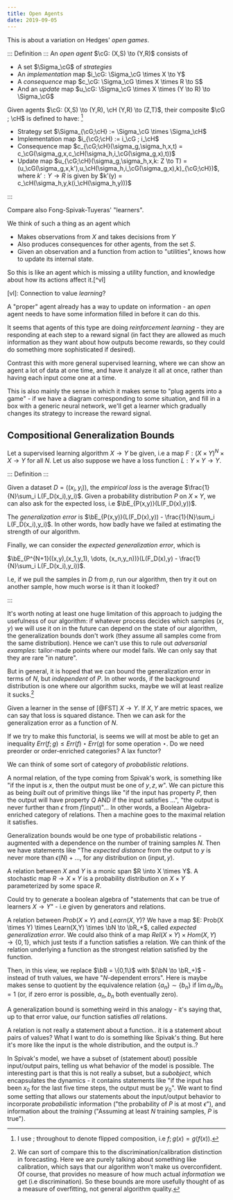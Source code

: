 ```yaml
---
title: Open Agents
date: 2019-09-05
---
```


This is about a variation on Hedges' *open games*.

::: Definition :::
An *open agent* $\cG: (X,S) \to (Y,R)$ consists of

- A set $\Sigma_\cG$ of *strategies*
- An *implementation* map $i_\cG: \Sigma_\cG \times X \to Y$
- A *consequence* map $c_\cG: \Sigma_\cG \times X \times R \to S$
- And an *update* map $u_\cG: \Sigma_\cG \times X \times (Y \to R) \to \Sigma_\cG$

Given agents $\cG: (X,S) \to (Y,R), \cH (Y,R) \to (Z,T)$, their composite $\cG ; \cH$ is defined to have: [^semicolon]

[^semicolon]: I use $;$ throughout to denote flipped composition, i.e $f;g(x) = g(f(x))$.

- Strategy set $\Sigma_{\cG;\cH} := \Sigma_\cG \times \Sigma_\cH$
- Implementation map $i_{\cG;\cH} := i_\cG ; i_\cH$
- Consequence map $c_{\cG;\cH}(\sigma_g,\sigma_h,x,t) = c_\cG(\sigma_g,x,c_\cH(\sigma_h,i_\cG(\sigma_g,x),t))$
- Update map $u_{\cG;\cH}(\sigma_g,\sigma_h,x,k: Z \to T) = (u_\cG(\sigma_g,x,k'),u_\cH(\sigma_h,i_\cG(\sigma_g,x),k)_{\cG;\cH})$, where $k': Y \to R$
  is given by $k'(y) = c_\cH(\sigma_h,y,k(i_\cH(\sigma_h,y)))$

:::

Compare also Fong-Spivak-Tuyeras' "learners".

We think of such a thing as an agent which

- Makes observations from $X$ and takes decisions from $Y$
- Also produces consequences for other agents, from the set $S$.
- Given an observation and a function from action to "utilities", knows how to update its internal state.

So this is like an agent which is missing a utility function, and knowledge about how its actions affect it.[^vl]

[vl]: Connection to value *learning*?

A "proper" agent already has a way to update on information - an *open* agent needs to have some information filled in before it can do this.

It seems that agents of this type are doing *reinforcement learning* - they are responding at each step to a reward signal (in fact they are allowed as much information as they want about how outputs become rewards, so they could do something more sophisticated if desired).

Contrast this with more general supervised learning, where we can show an agent a lot of data at one time, and have it analyze it all at once, rather than having each input come one at a time.

This is also mainly the sense in which it makes sense to "plug agents into a game" - if we have a diagram corresponding to some situation, and fill in a box with a generic neural network, we'll get a learner which gradually changes its strategy to increase the reward signal.

## Compositional Generalization Bounds

Let a supervised learning algorithm $X \to Y$ be given, i.e a map $F: (X\times Y)^N \times X \to Y$ for all $N$.
Let us also suppose we have a loss function $L: Y\times Y \to Y$.

::: Definition :::

Given a dataset $D = ((x_i,y_i))$, the *empirical loss* is the average $\frac{1}{N}\sum_i L(F_D(x_i),y_i)$.
Given a probability distribution $P$ on $X\times Y$, we can also ask for the expected loss, i.e
$\bE_{P(x,y)}(L(F_D(x),y))$.

The *generalization error* is $\bE_{P(x,y)}(L(F_D(x),y)) - \frac{1}{N}\sum_i L(F_D(x_i),y_i)$. In other words, how badly have we failed at estimating the strength of our algorithm.

Finally, we can consider the *expected generalization error*, which is

$\bE_{P^{N+1}((x,y),(x_1,y_1), \dots, (x_n,y_n))}(L(F_D(x),y) - \frac{1}{N}\sum_i L(F_D(x_i),y_i))$.

I.e, if we pull the samples in $D$ from $p$, run our algorithm, then try it out on another sample, how much worse is it than it looked?

:::

It's worth noting at least one huge limitation of this approach to judging the usefulness of our algorithm: if whatever process decides which samples $(x,y)$ we will use it on in the future can depend on the state of our algorithm, the generalization bounds don't work (they assume all samples come from the same distribution).
Hence we can't use this to rule out *adversarial examples*: tailor-made points where our model fails. We can only say that they are rare "in nature".

But in general, it is hoped that we can bound the generalization error in terms of $N$, but *independent* of $P$.
In other words, if the background distribution is one where our algorithm sucks, maybe we will at least realize it sucks.[^calibration]

[^calibration]: We can sort of compare this to the discrimination/calibration distinction in forecasting. Here we are purely talking about something like calibration, which says that our algorithm won't make us overconfident. Of course, that provides no measure of how much actual *information* we get (i.e discrimination). So these bounds are more usefully thought of as a measure of overfitting, not general algorithm quality.

Given a learner in the sense of [@FST] $X \to Y$.
If $X,Y$ are metric spaces, we can say that loss is squared distance.
Then we can ask for the generalization error as a function of $N$.

If we try to make this functorial, is seems we will at most be able to get an inequality $Err(f;g) \leq Err(f) \star Err(g)$ for some operation $\star$.
Do we need preorder or order-enriched categories? A lax functor?

We can think of some sort of category of *probablistic relations*.

A normal relation, of the type coming from Spivak's work, is something like "if the input is $x$, then the output must be one of $y,z,w$".
We can picture this as being *built* out of primitive things like "if the input has property $P$, then the output will have property $Q$ AND if the input satisfies ...",
"the output is never further than $\epsilon$ from $f(\text{input})$"...
In other words, a Boolean Algebra-enriched category of relations. Then a machine goes to the maximal relation it satisfies.

Generalization bounds would be one type of probabilistic relations - augmented with a dependence on the number of training samples $N$.
Then we have statements like "The *expected distance* from the output to $y$ is never more than $\epsilon(N) + \dots$, for any distribution on $(\text{input},y)$.

A relation between $X$ and $Y$ is a monic span $R \into X \times Y$.
A stochastic map $R \to X \times Y$ is a probability distribution on $X \times Y$ parameterized by some space $R$.

Could try to generate a boolean algebra of "statements that can be true of learners $X \to Y$" - 
i.e given by generators and relations.

A relation between $Prob(X \times Y)$ and $Learn(X,Y)$?
We have a map $E: Prob(X \times Y) \times Learn(X,Y) \times \bN \to \bR_+$, called *expected generalization error*.
We could also think of a map $Rel(X \times Y) \times Hom(X,Y) \to \{0,1\}$, which just tests if a function satisfies a relation.
We can think of the relation underlying a function as the strongest relation satisfied by the function.

Then, in this view, we replace $\bB = \{0,1\}$ with $(\bN \to \bR_+)$ - instead of truth values, we have "$N$-dependent errors".
Here is maybe makes sense to quotient by the equivalence relation $\{a_n\} \sim \{b_n\}$ if $\lim a_n/b_n = 1$ (or, if zero error is possible, $a_n, b_n$ both eventually zero).

A generalization bound is something weird in this analogy - it's saying that, up to that error value, our function satisfies *all* relations.

A relation is not really a statement about a function.. it is a statement about pairs of values?
What I want to do is something like Spivak's thing.
But here it's more like the input is the whole distribution, and the output is..?

In Spivak's model, we have a subset of (statement about) possible input/output pairs, telling us what behavior of the model is possible.
The interesting part is that this is not really a subset, but a *subobject*, which encapsulates the dynamics - it contains statements like "if the input has been $x_0$ for the last five time steps, the output must be $y_0$".
We want to find some setting that allows our statements about the input/output behavior to incorporate *probabilistic* information ("the probability of $P$ is at most $\epsilon$"), and information about the *training* ("Assuming at least $N$ training samples, $P$ is true").
